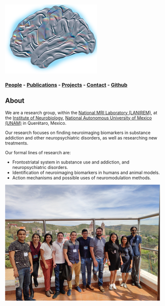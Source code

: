 ![GarzaLab](logo_garzalab2.png)

### [People](people.md) - [Publications](pub.md) - [Projects](proj1.md) - [Contact](contact.md) - [Github](https://github.com/garzalab)


## About

We are a research group, within the [National MRI Laboratory (LANIREM)](http://www.lanirem.inb.unam.mx/), at the [Institute of Neurobiology](http://inb.unam.mx/index.html), [National Autonomous University of Mexico (UNAM)](https://www.unam.mx/) in Querétaro, Mexico. 

Our research focuses on finding neuroimaging biomarkers in substance addiction and other neuropsychiatric disorders, as well as researching new treatments. 

Our formal lines of research are:

* Frontostriatal system in substance use and addiction, and neuropsychiatric disorders.
* Identification of neuroimaging biomarkers in humans and animal models.
* Action mechanisms and possible uses of neuromodulation methods.


![group photo](group4.jpg)
